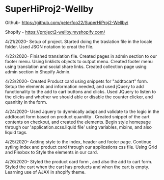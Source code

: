 # SuperHiProj2-Wellby

Github- https://github.com/peterfoo22/SuperHiProj2-Wellby/

Shopify - https://project2-wellby.myshopify.com/

4/21/2020- Setup of project.  Started doing the traslation file in the locale folder.  Used JSON notation to creat the file.


4/22/2020- Finished translation file.  Created pages in admin section to our footer menu.  Using linklists objects to output menu.
Created footer menu using translation and social share links.  Created collection page using admin section in Shopify Admin.

4/23/2020-  Created Product card using snippets for "addtocart" form. Setup the elements and information needed, and used jQuery to
add functionality to the add to cart buttons and clicks.  Used JQuery to listen to the clicks and whether we should able or disable
the counter clicker, and quanitity in the form.

4/24/2020- Used Jquery to dynmically adapt and validate to the logic in the addtocart form based on product quanitity . Created snippet
of the cart contents on checkout, and created the elements. Begin style homepage through our 'application.scss.liquid file' using variables, mixins,
and also liquid tags.


4/25/2020- Adding style to the index, header and footer page. Continue sytling index and product card through our applications css file.
Using Grid and Flexbox to Style the elements in our card.

4/26/2020- Styled the product card form , and also the add to cart form.  Styled the cart when the cart has products and when the cart is empty.
Learning use of AJAX in shopify theme.

